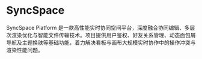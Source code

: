 # SyncSpace
SyncSpace Platform 是一款高性能实时协同空间平台，深度融合协同编辑、多层次渲染优化与智能文件传输技术。项目提供用户鉴权、好友关系管理、动态面包屑导航及主题换肤等基础功能，着力解决看板与画布大规模实时协作中的操作冲突与渲染性能问题。
